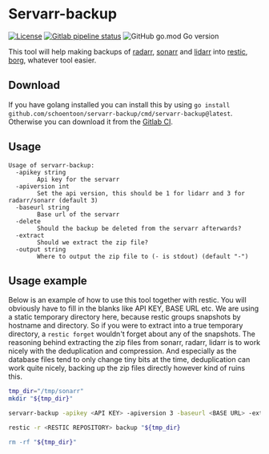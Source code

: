 # Servarr-backup

[![License](https://img.shields.io/github/license/schoentoon/servarr-backup.svg)](https://github.com/schoentoon/servarr-backup/blob/master/LICENSE)
[![Gitlab pipeline status](https://gitlab.com/schoentoon/servarr-backup/badges/master/pipeline.svg)](https://gitlab.com/schoentoon/servarr-backup)
![GitHub go.mod Go version](https://img.shields.io/github/go-mod/go-version/schoentoon/servarr-backup)

This tool will help making backups of [radarr](https://github.com/Radarr/Radarr), [sonarr](https://github.com/Sonarr/Sonarr) and [lidarr](https://github.com/lidarr/Lidarr) into [restic](https://github.com/restic/restic), [borg](https://github.com/borgbackup/borg), whatever tool easier.

## Download

If you have golang installed you can install this by using `go install github.com/schoentoon/servarr-backup/cmd/servarr-backup@latest`.
Otherwise you can download it from the [Gitlab CI](https://gitlab.com/schoentoon/servarr-backup/-/pipelines/latest).

## Usage

```asciidoc
Usage of servarr-backup:
  -apikey string
    	Api key for the servarr
  -apiversion int
    	Set the api version, this should be 1 for lidarr and 3 for radarr/sonarr (default 3)
  -baseurl string
    	Base url of the servarr
  -delete
    	Should the backup be deleted from the servarr afterwards?
  -extract
    	Should we extract the zip file?
  -output string
    	Where to output the zip file to (- is stdout) (default "-")
```

## Usage example

Below is an example of how to use this tool together with restic.
You will obviously have to fill in the blanks like API KEY, BASE URL etc.
We are using a static temporary directory here, because restic groups snapshots by hostname and directory.
So if you were to extract into a true temporary directory, a `restic forget` wouldn't forget about any of the snapshots.
The reasoning behind extracting the zip files from sonarr, radarr, lidarr is to work nicely with the deduplication and compression.
And especially as the database files tend to only change tiny bits at the time, deduplication can work quite nicely, backing up the zip files directly however kind of ruins this.

```bash
tmp_dir="/tmp/sonarr"
mkdir "${tmp_dir}"

servarr-backup -apikey <API KEY> -apiversion 3 -baseurl <BASE URL> -extract -output "${tmp_dir}" -delete

restic -r <RESTIC REPOSITORY> backup "${tmp_dir}

rm -rf "${tmp_dir}"
```
